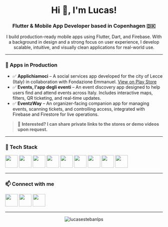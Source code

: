 <h1 align="center">Hi 👋, I'm Lucas!</h1>
<h3 align="center">Flutter & Mobile App Developer based in Copenhagen 🇩🇰</h3>

<p align="center">I build production-ready mobile apps using Flutter, Dart, and Firebase. With a background in design and a strong focus on user experience, I develop scalable, intuitive, and visually clean applications for real-world use.</p>

---

### 🚀 Apps in Production

- ✅ **Applichiamoci** – A social services app developed for the city of Lecce (Italy) in collaboration with Fondazione Emmanuel. [View on Play Store](https://play.google.com/store/apps/details?id=com.fonzadione_emmanuel.applichiamoc)  
- ✅ **Events, l'app degli eventi** – An event discovery app designed to help users find and attend events across Italy. Includes interactive maps, filters, QR ticketing, and real-time updates.  
- ✅ **EventzWay** – An organizer-facing companion app for managing events, scanning tickets, and controlling access, integrated with Firebase and Firestore for live operations.

> 📩 **Interested? I can share private links to the stores or demo videos upon request.**

---

### 🧰 Tech Stack

<p align="left">
  <a href="https://flutter.dev/" target="_blank"><img src="https://cdn.jsdelivr.net/gh/devicons/devicon/icons/flutter/flutter-original.svg" width="40" height="40"/></a>
  <a href="https://firebase.google.com/" target="_blank"><img src="https://cdn.jsdelivr.net/gh/devicons/devicon/icons/firebase/firebase-plain.svg" width="40" height="40"/></a>
  <a href="https://dart.dev/" target="_blank"><img src="https://cdn.jsdelivr.net/gh/devicons/devicon/icons/dart/dart-original.svg" width="40" height="40"/></a>
  <a href="https://reactjs.org/" target="_blank"><img src="https://cdn.jsdelivr.net/gh/devicons/devicon/icons/react/react-original.svg" width="40" height="40"/></a>
  <a href="https://www.javascript.com/" target="_blank"><img src="https://cdn.jsdelivr.net/gh/devicons/devicon/icons/javascript/javascript-original.svg" width="40" height="40"/></a>
  <a href="https://html.spec.whatwg.org/" target="_blank"><img src="https://cdn.jsdelivr.net/gh/devicons/devicon/icons/html5/html5-original.svg" width="40" height="40"/></a>
  <a href="https://www.w3.org/Style/CSS/" target="_blank"><img src="https://cdn.jsdelivr.net/gh/devicons/devicon/icons/css3/css3-original.svg" width="40" height="40"/></a>
  <a href="https://tailwindcss.com/" target="_blank"><img src="https://cdn.jsdelivr.net/gh/devicons/devicon/icons/tailwindcss/tailwindcss-plain.svg" width="40" height="40"/></a>
  <a href="https://figma.com/" target="_blank"><img src="https://cdn.jsdelivr.net/gh/devicons/devicon/icons/figma/figma-original.svg" width="40" height="40"/></a>
</p>

---

### 📫 Connect with me

<p align="left">
  <a href="https://linkedin.com/in/lucasestebanlps" target="_blank"><img src="https://raw.githubusercontent.com/rahuldkjain/github-profile-readme-generator/master/src/images/icons/Social/linked-in-alt.svg" width="40" height="40"/></a>
  <a href="https://fb.com/lucasestebanlps" target="_blank"><img src="https://raw.githubusercontent.com/rahuldkjain/github-profile-readme-generator/master/src/images/icons/Social/facebook.svg" width="40" height="40"/></a>
  <a href="https://www.youtube.com/c/lucasestebanlps" target="_blank"><img src="https://raw.githubusercontent.com/rahuldkjain/github-profile-readme-generator/master/src/images/icons/Social/youtube.svg" width="40" height="40"/></a>
</p>

---

<p align="center">
  <img src="https://github-readme-stats.vercel.app/api/top-langs?username=lucasestebanlps&show_icons=true&locale=en&layout=compact" alt="lucasestebanlps" />
</p>
